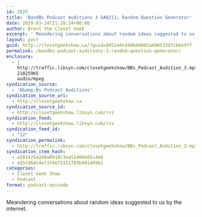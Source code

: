 ```yaml
---
id: 2025
title: 'BandBs Podcast Auditions 3 &#8211; Random Question Generator'
date: 2020-03-24T21:28:24+00:00
author: Brent the Closet Geek
excerpt: ' Meandering conversations about random ideas suggested to us by the internet.'
layout: post
guid: http://closetgeekshow.ca/?guid=9d51e0cd40649602a496533d7cbbe9ff
permalink: /bandbs-podcast-auditions-3-random-question-generator/
enclosure:
  - |
    http://traffic.libsyn.com/closetgeekshow/BBs_Podcast_Audition_3.mp3?dest-id=353324
    21825965
    audio/mpeg
syndication_source:
  - 'B&amp;Bs Podcast Auditions'
syndication_source_uri:
  - http://closetgeekshow.ca
syndication_source_id:
  - http://closetgeekshow.libsyn.com/rss
syndication_feed:
  - http://closetgeekshow.libsyn.com/rss
syndication_feed_id:
  - "12"
syndication_permalink:
  - http://traffic.libsyn.com/closetgeekshow/BBs_Podcast_Audition_3.mp3
syndication_item_hash:
  - a201425a288a0010c3ed11460e85c4e6
  - ed5fd6dcde737de72151703b881409b1
categories:
  - Closet Geek Show
  - Podcast
format: podcast-episode
---
```

</p> 

Meandering conversations about random ideas suggested to us by the internet.